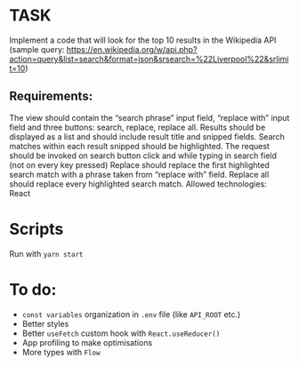 # TASK 
Implement a code that will look for the top 10 results in the Wikipedia API (sample query: https://en.wikipedia.org/w/api.php?action=query&list=search&format=json&srsearch=%22Liverpool%22&srlimit=10)

## Requirements:
The view should contain the “search phrase” input field, “replace with” input field and three buttons: search, replace, replace all.
Results should be displayed as a list and should include result title and snipped fields.
Search matches within each result snipped should be highlighted.
The request should be invoked on search button click and while typing in search field (not on every key pressed)
Replace should replace the first highlighted search match with a phrase taken from “replace with” field.
Replace all should replace every highlighted search match.
Allowed technologies: React  

# Scripts
  Run with `yarn start`
# To do:

- `const variables` organization in `.env` file (like `API_ROOT` etc.)
- Better styles
- Better `useFetch` custom hook with `React.useReducer()`
- App profiling to make optimisations
- More types with `Flow`
